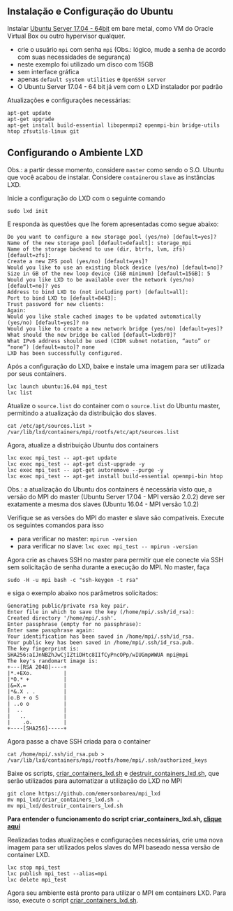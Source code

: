 ## Instalação e Configuração do Ubuntu

Instalar [Ubuntu Server 17.04 - 64bit](http://releases.ubuntu.com/17.04/ubuntu-17.04-server-amd64.iso) em bare metal, como VM do Oracle Virtual Box ou outro hypervisor qualquer.
- crie o usuário `mpi` com senha `mpi` (Obs.: lógico, mude a senha de acordo com suas necessidades de segurança)
- neste exemplo foi utilizado um disco com 15GB
- sem interface gráfica
- apenas `default system utilities` e `OpenSSH server`
- O Ubuntu Server 17.04 - 64 bit já vem com o LXD instalador por padrão

Atualizações e configurações necessárias:

```
apt-get update
apt-get upgrade
apt-get install build-essential libopenmpi2 openmpi-bin bridge-utils htop zfsutils-linux git
```
## Configurando o Ambiente LXD

Obs.: a partir desse momento, considere `master` como sendo o S.O. Ubuntu que você acabou de instalar. Considere `container`ou `slave` as instâncias LXD.

Inicie a configuração do LXD com o seguinte comando

`sudo lxd init`

E responda às questões que lhe forem apresentadas como segue abaixo:

```
Do you want to configure a new storage pool (yes/no) [default=yes]?
Name of the new storage pool [default=default]: storage_mpi
Name of the storage backend to use (dir, btrfs, lvm, zfs) [default=zfs]:
Create a new ZFS pool (yes/no) [default=yes]?
Would you like to use an existing block device (yes/no) [default=no]?
Size in GB of the new loop device (1GB minimum) [default=15GB]: 5
Would you like LXD to be available over the network (yes/no) [default=no]? yes
Address to bind LXD to (not including port) [default=all]:
Port to bind LXD to [default=8443]:
Trust password for new clients:
Again:
Would you like stale cached images to be updated automatically (yes/no) [default=yes]? no
Would you like to create a new network bridge (yes/no) [default=yes]?
What should the new bridge be called [default=lxdbr0]?
What IPv6 address should be used (CIDR subnet notation, “auto” or “none”) [default=auto]? none
LXD has been successfully configured.
```
Após a configuração do LXD, baixe e instale uma imagem para ser utilizada por seus containers.

```
lxc launch ubuntu:16.04 mpi_test
lxc list
```
Atualize o `source.list` do container com o `source.list` do Ubuntu master, permitindo a atualização da distribuição dos slaves.

`cat /etc/apt/sources.list >  /var/lib/lxd/containers/mpi/rootfs/etc/apt/sources.list`

Agora, atualize a distribuição Ubuntu dos containers

```
lxc exec mpi_test -- apt-get update
lxc exec mpi_test -- apt-get dist-upgrade -y
lxc exec mpi_test -- apt-get autoremove --purge -y
lxc exec mpi_test -- apt-get install build-essential openmpi-bin htop
```
Obs.: a atualização do Ubuntu dos containers é necessária visto que, a versão do MPI do master (Ubuntu Server 17.04 - MPI versão 2.0.2) deve ser exatamente a mesma dos slaves (Ubuntu 16.04 - MPI versão 1.0.2)

Verifique se as versões do MPI do master e slave são compatíveis. Execute os seguintes comandos para isso
- para verificar no master: `mpirun -version`
- para verificar no slave: `lxc exec mpi_test -- mpirun -version`

Agora crie as chaves SSH no master para permitir que ele conecte via SSH sem solicitação de senha durante a execução do MPI.
No master, faça

`sudo -H -u mpi bash -c "ssh-keygen -t rsa"`

e siga o exemplo abaixo nos parâmetros solicitados:

```
Generating public/private rsa key pair.
Enter file in which to save the key (/home/mpi/.ssh/id_rsa): 
Created directory '/home/mpi/.ssh'.
Enter passphrase (empty for no passphrase): 
Enter same passphrase again: 
Your identification has been saved in /home/mpi/.ssh/id_rsa.
Your public key has been saved in /home/mpi/.ssh/id_rsa.pub.
The key fingerprint is:
SHA256:aIJnNBZhJwCjIZtiDHtc8IIfCyPncOPp/wIUGmpWWUA mpi@mpi
The key's randomart image is:
+---[RSA 2048]----+
|*.+EXo.          |
|*O.* +           |
|&=X.=            |
|*&.X . .         |
|o.B + o S        |
| ..o o           |
|  ..             |
|   ..            |
|    .o.          |
+----[SHA256]-----+
```
Agora passe a chave SSH criada para o container

`cat /home/mpi/.ssh/id_rsa.pub > /var/lib/lxd/containers/mpi/rootfs/home/mpi/.ssh/authorized_keys`

Baixe os scripts, [criar_containers_lxd.sh](https://github.com/emersonbarea/mpi_lxd/blob/master/criar_containers_lxd.sh) e [destruir_containers_lxd.sh](https://github.com/emersonbarea/mpi_lxd/blob/master/destruir_containers_lxd.sh), que serão utilizados para automatizar a utilização do LXD no MPI

```
git clone https://github.com/emersonbarea/mpi_lxd
mv mpi_lxd/criar_containers_lxd.sh .
mv mpi_lxd/destruir_containers_lxd.sh
```
**Para entender o funcionamento do script criar_containers_lxd.sh, [clique aqui](https://github.com/emersonbarea/mpi_lxd/blob/master/criar_containers_lxd.md)**

Realizadas todas atualizações e configurações necessárias, crie uma nova imagem para ser utilizados pelos slaves do MPI baseado nessa versão de container LXD.

```
lxc stop mpi_test
lxc publish mpi_test --alias=mpi
lxc delete mpi_test
```
Agora seu ambiente está pronto para utilizar o MPI em containers LXD. Para isso, execute o script [criar_containers_lxd.sh](https://github.com/emersonbarea/mpi_lxd/blob/master/criar_containers_lxd.sh).

